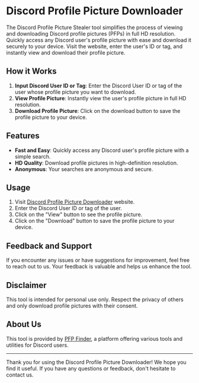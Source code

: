 # Discord Profile Picture Downloader
The Discord Profile Picture Stealer tool simplifies the process of viewing and downloading Discord profile pictures (PFPs) in full HD resolution. Quickly access any Discord user's profile picture with ease and download it securely to your device. Visit the website, enter the user's ID or tag, and instantly view and download their profile picture.
## How it Works

1. **Input Discord User ID or Tag**: Enter the Discord User ID or tag of the user whose profile picture you want to download.
2. **View Profile Picture**: Instantly view the user's profile picture in full HD resolution.
3. **Download Profile Picture**: Click on the download button to save the profile picture to your device.

## Features

- **Fast and Easy**: Quickly access any Discord user's profile picture with a simple search.
- **HD Quality**: Download profile pictures in high-definition resolution.
- **Anonymous**: Your searches are anonymous and secure.

## Usage

1. Visit [Discord Profile Picture Downloader](https://pfpfinder.com/tools/discord-pfp-downloader) website.
2. Enter the Discord User ID or tag of the user.
3. Click on the "View" button to see the profile picture.
4. Click on the "Download" button to save the profile picture to your device.

## Feedback and Support

If you encounter any issues or have suggestions for improvement, feel free to reach out to us. Your feedback is valuable and helps us enhance the tool.

## Disclaimer

This tool is intended for personal use only. Respect the privacy of others and only download profile pictures with their consent.

## About Us

This tool is provided by [PFP Finder](https://pfpfinder.com), a platform offering various tools and utilities for Discord users.

---

Thank you for using the Discord Profile Picture Downloader! We hope you find it useful. If you have any questions or feedback, don't hesitate to contact us.

